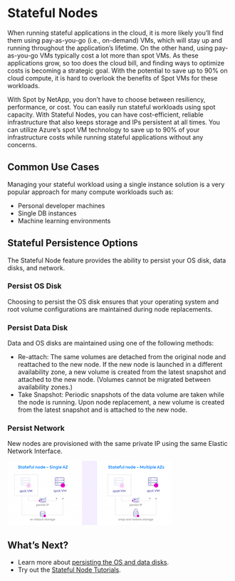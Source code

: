 # Stateful Nodes

When running stateful applications in the cloud, it is more likely you’ll find them using pay-as-you-go (i.e., on-demand) VMs, which will stay up and running throughout the application’s lifetime. On the other hand, using pay-as-you-go VMs typically cost a lot more than spot VMs. As these applications grow, so too does the cloud bill, and finding ways to optimize costs is becoming a strategic goal. With the potential to save up to 90% on cloud compute, it is hard to overlook the benefits of Spot VMs for these workloads.

With Spot by NetApp, you don’t have to choose between resiliency, performance, or cost. You can easily run stateful workloads using spot capacity. With Stateful Nodes, you can have cost-efficient, reliable infrastructure that also keeps storage and IPs persistent at all times. You can utilize Azure’s spot VM technology to save up to 90% of your infrastructure costs while running stateful applications without any concerns.

## Common Use Cases

Managing your stateful workload using a single instance solution is a very popular approach for many compute workloads such as:
- Personal developer machines
- Single DB instances
- Machine learning environments

## Stateful Persistence Options

The Stateful Node feature provides the ability to persist your OS disk, data disks, and network.

### Persist OS Disk

Choosing to persist the OS disk ensures that your operating system and root volume configurations are maintained during node replacements.

### Persist Data Disk

Data and OS disks are maintained using one of the following methods:
- Re-attach: The same volumes are detached from the original node and reattached to the new node. If the new node is launched in a different availability zone, a new volume is created from the latest snapshot and attached to the new node. (Volumes cannot be migrated between availability zones.)
- Take Snapshot: Periodic snapshots of the data volume are taken while the node is running. Upon node replacement, a new volume is created from the latest snapshot and is attached to the new node.

### Persist Network

New nodes are provisioned with the same private IP using the same Elastic Network Interface.

<img src="/elastigroup/_media/azure-features-stateful-nodes-01.png" />

## What’s Next?
- Learn more about [persisting the OS and data disks](elastigroup/features-azure/stateful-nodes/persist-os-data-disks).
- Try out the [Stateful Node Tutorials](elastigroup/tutorials-azure/use-stateful-nodes/).

